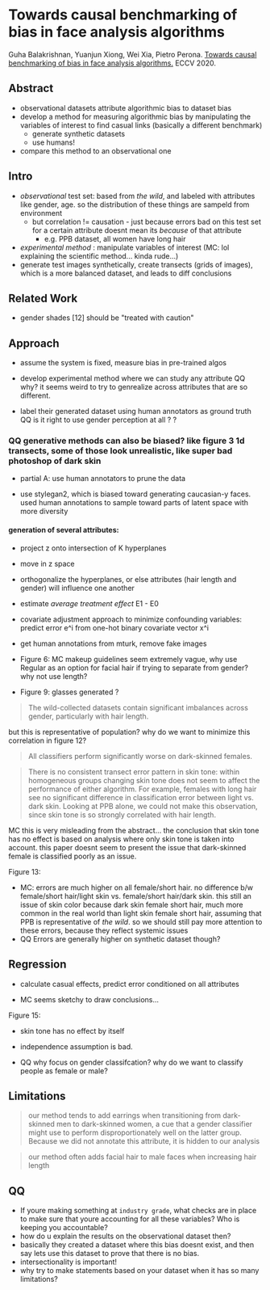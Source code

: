 # Towards causal benchmarking of bias in face analysis algorithms

Guha Balakrishnan, Yuanjun Xiong, Wei Xia, Pietro Perona. [Towards causal benchmarking of bias in face analysis algorithms.](https://arxiv.org/abs/2007.06570) ECCV 2020.

## Abstract
- observational datasets attribute algorithmic bias to dataset bias
- develop a method for measuring algorithmic bias by manipulating the variables of interest to find casual links (basically a different benchmark)
    - generate synthetic datasets
    - use humans!
- compare this method to an observational one

## Intro
- *observational* test set: based from *the wild*, and labeled with attributes like gender, age. so the distribution of these things are sampeld from environment
    - but correlation != causation - just because errors bad on this test set for a certain attribute doesnt mean its *because* of that attribute
        - e.g. PPB dataset, all women have long hair
- *experimental method* : manipulate variables of interest
(MC: lol explaining the scientific method... kinda rude...)
- generate test images synthetically, create transects (grids of images), which is a more balanced dataset, and leads to diff conclusions

## Related Work
- gender shades [12] should be "treated with caution"

## Approach
- assume the system is fixed, measure bias in pre-trained algos
- develop experimental method where we can study any attribute QQ why? it seems weird to try to genrealize across attributes that are so different.

- label their generated dataset using human annotators as ground truth QQ is it right to use gender perception at all ? ?

### QQ generative methods can also be biased? like figure 3 1d transects, some of those look unrealistic, like super bad photoshop of dark skin
- partial A: use human annotators to prune the data

- use stylegan2, which is biased toward generating caucasian-y faces. used human annotations to sample toward parts of latent space with more diversity

#### generation of several attributes:
- project z onto intersection of K hyperplanes
- move in z space

- orthogonalize the hyperplanes, or else attributes (hair length and gender) will influence one another

- estimate *average treatment effect* E1 - E0
- covariate adjustment approach to minimize confounding variables: predict error e^i from one-hot binary covariate vector x^i 

- get human annotations from mturk, remove fake images
- Figure 6: MC makeup guidelines seem extremely vague, why use Regular as an option for facial hair if trying to separate from gender? why not use length?

- Figure 9: glasses generated ?


> The wild-collected datasets contain significant imbalances across gender, particularly with hair length.

but this is representative of population? why do we want to minimize this correlation in figure 12?

> All classifiers perform significantly worse on dark-skinned females.

> There is no consistent transect error pattern in skin tone: within homogeneous groups changing skin tone does not seem to affect the performance of either algorithm. For example, females with long hair see no significant difference in classification error between light vs. dark skin. Looking at PPB alone, we could not make this observation, since skin tone is so strongly correlated with hair length.

MC this is very misleading from the abstract... the conclusion that skin tone has no effect is based on analysis where only skin tone is taken into account. this paper doesnt seem to present the issue that dark-skinned female is classified poorly as an issue.

Figure 13:
- MC: errors are much higher on all female/short hair.  no difference b/w female/short hair/light skin vs. female/short hair/dark skin. this still an issue of skin color because dark skin female short hair, much more common in the real world than light skin female short hair, assuming that PPB is representative of *the wild*. so we should still pay more attention to these errors, because they reflect systemic issues
- QQ Errors are generally higher on synthetic dataset though?

## Regression
- calculate casual effects, predict error conditioned on all attributes

- MC seems sketchy to draw conclusions...

Figure 15:
- skin tone has no effect by itself

- independence assumption is bad.

- QQ why focus on gender classifcation? why do we want to classify people as female or male?


## Limitations

> our method tends to add earrings when transitioning
from dark-skinned men to dark-skinned women, a cue that a gender classifier might use to perform disproportionately
well on the latter group. Because we did not annotate this attribute, it is hidden to our analysis

> our method often adds facial hair to male faces when
increasing hair length

## QQ
-  If youre making something at `industry grade`, what checks are in place to make sure that youre accounting for all these variables? Who is keeping you accountable?
- how do u explain the results on the observational dataset then?
- basically they created a dataset where this bias doesnt exist, and then say lets use this dataset to prove that there is no bias.
- intersectionality is important!
- why try to make statements based on your dataset when it has so many limitations?
